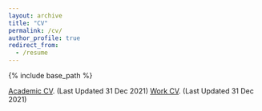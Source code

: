 ```yaml
---
layout: archive
title: "CV"
permalink: /cv/
author_profile: true
redirect_from:
  - /resume
---
```


{% include base_path %}

[Academic CV](https://redfungus.github.io/uploads/My_Resume_Academic.pdf). (Last Updated 31 Dec 2021)
[Work CV](https://redfungus.github.io/uploads/My_Resume.pdf). (Last Updated 31 Dec 2021)